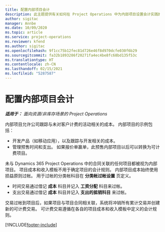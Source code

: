 ```yaml
---
title: 配置内部项目会计
description: 此主题提供有关如何在 Project Operations 中为内部项目设置会计实践的信息。
author: sigitac
manager: Annbe
ms.date: 10/09/2020
ms.topic: article
ms.service: project-operations
ms.reviewer: kfend
ms.author: sigitac
ms.openlocfilehash: 9f1cc75b12fec81d726e46f8d970dcfe030f6b29
ms.sourcegitcommit: fa32b1893286f20271fa4ec4be8fc68bd135f53c
ms.translationtype: HT
ms.contentlocale: zh-CN
ms.lasthandoff: 02/15/2021
ms.locfileid: "5287587"
---
```

# <a name="configure-accounting-for-internal-projects"></a>配置内部项目会计

_**适用于：** 面向资源/非库存场景的 Project Operations_

内部项目允许公司跟踪与未对客户计费的活动相关的成本。 内部项目的示例包括：

- 开发产品（如移动应用），以及跟踪与开发相关的成本。
- 管理预售时间和支出。 如果报价单赢单，此预售内部项目以后可以转换为可计费项目。

未与 Dynamics 365 Project Operations 中的合同关联的任何项目都被视为内部项目。 项目成本和收入模板不用于确定项目的会计规则。 内部项目成本始终使用损益原则过帐。 用于过帐的分类帐科目在 **分类帐过帐设置** 页定义。

- 时间交易通过借记 **成本** 科目并记入 **工资分配** 科目来过帐。
- 支出交易通过借记 **成本** 科目并记入 **支出的抵销科目** 来过帐。

交易过帐到项目后，如果项目与项目合同相关联，系统将冲销所有累计交易并创建新的可计费交易。 可计费交易遵循在各自的项目成本和收入模板中定义的会计规则。




[!INCLUDE[footer-include](../includes/footer-banner.md)]